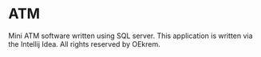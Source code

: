 # ATM
Mini ATM software written using SQL server.
This application is written via the Intellij Idea.
All rights reserved by OEkrem.
